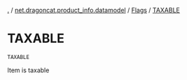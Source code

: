 [.](../../index.md) / [net.dragoncat.product_info.datamodel](../index.md) / [Flags](index.md) / [TAXABLE](./-t-a-x-a-b-l-e.md)

# TAXABLE

`TAXABLE`

Item is taxable

